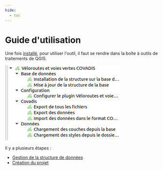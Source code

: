 ```yaml
---
hide:
  - toc
---
```


# Guide d'utilisation

Une fois [installé](./installation.md), pour utiliser l'outil, il faut se rendre dans la boîte à outils de traitements de QGIS.

![all_layers](media/veloroutes_vv-tools.jpg)

Il y a plusieurs étapes :

* [Gestion de la structure de données](./gestion-structure-donnees.md)
* [Création du projet](./initialisation-projet.md)

